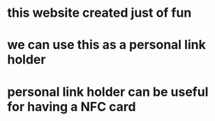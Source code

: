 # this website created just of fun
# we can use this as a personal link holder 
# personal link holder can be useful for having a NFC card
